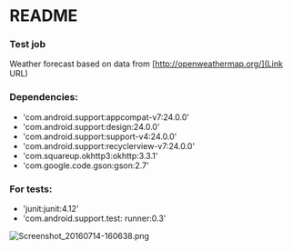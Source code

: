 # README #

### Test job ###

Weather forecast based on data from [http://openweathermap.org/](Link URL)

### Dependencies: ###

*   'com.android.support:appcompat-v7:24.0.0'
*   'com.android.support:design:24.0.0'
*   'com.android.support:support-v4:24.0.0'
*   'com.android.support:recyclerview-v7:24.0.0'
*   'com.squareup.okhttp3:okhttp:3.3.1'
*   'com.google.code.gson:gson:2.7'
 
### For tests: ###

*   'junit:junit:4.12'
*   'com.android.support.test: runner:0.3'

![Screenshot_20160714-160638.png](https://bitbucket.org/repo/aMLdKb/images/2086917970-Screenshot_20160714-160638.png)